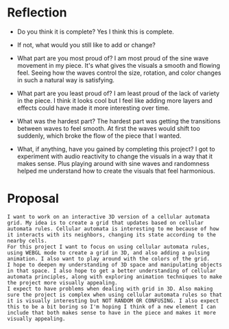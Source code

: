 # Reflection



- Do you think it is complete?
    Yes I think this is complete. 

- If not, what would you still like to add or change?

- What part are you most proud of?
    I am most proud of the sine wave movement in my piece. It's what gives the visuals a smooth and flowing feel. Seeing how the waves control the size, rotation, and color changes in such a natural way is satisfying. 

- What part are you least proud of?
    I am least proud of the lack of variety in the piece. I think it looks cool but I feel like adding more layers and effects could have made it more interesting over time.  

- What was the hardest part?
    The hardest part was getting the transitions between waves to feel smooth. At first the waves would shift too suddenly, which broke the flow of the piece that I wanted. 

- What, if anything, have you gained by completing this project?
    I got to experiment with audio reactivity to change the visuals in a way that it makes sense. Plus playing around with sine waves and randomness helped me understand how to create the visuals that feel harmonious. 


# Proposal 
    I want to work on an interactive 3D version of a cellular automata grid. My idea is to create a grid that updates based on cellular automata rules. Cellular automata is interesting to me because of how it interacts with its neighbors, changing its state according to the nearby cells. 
    For this project I want to focus on using cellular automata rules, using WEBGL mode to create a grid in 3D, and also adding a pulsing animation. I also want to play around with the colors of the grid. 
    I hope to deepen my understanding of 3D space and manipulating objects in that space. I also hope to get a better understanding of cellular automata principles, along with exploring animation techniques to make the project more visually appealing. 
    I expect to have problems when dealing with grid in 3D. Also making sure the project is complex when using cellular automata rules so that it is visually interesting but NOT RANDOM OR CONFUSING. I also expect this to be a bit boring so I'm hoping I think of a new element I can include that both makes sense to have in the piece and makes it more visually appealing. 

